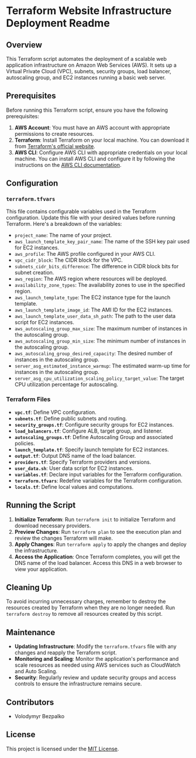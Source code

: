 # Terraform Website Infrastructure Deployment Readme

## Overview
This Terraform script automates the deployment of a scalable web application infrastructure on Amazon Web Services (AWS). It sets up a Virtual Private Cloud (VPC), subnets, security groups, load balancer, autoscaling group, and EC2 instances running a basic web server.

## Prerequisites
Before running this Terraform script, ensure you have the following prerequisites:

1. **AWS Account**: You must have an AWS account with appropriate permissions to create resources.
2. **Terraform**: Install Terraform on your local machine. You can download it from [Terraform's official website](https://www.terraform.io/downloads.html).
3. **AWS CLI**: Configure AWS CLI with appropriate credentials on your local machine. You can install AWS CLI and configure it by following the instructions on the [AWS CLI documentation](https://docs.aws.amazon.com/cli/latest/userguide/cli-chap-install.html).

## Configuration
### `terraform.tfvars`
This file contains configurable variables used in the Terraform configuration. Update this file with your desired values before running Terraform. Here's a breakdown of the variables:

- `project_name`: The name of your project.
- `aws_launch_template_key_pair_name`: The name of the SSH key pair used for EC2 instances.
- `aws_profile`: The AWS profile configured in your AWS CLI.
- `vpc_cidr_block`: The CIDR block for the VPC.
- `subnets_cidr_bits_difference`: The difference in CIDR block bits for subnet creation.
- `aws_region`: The AWS region where resources will be deployed.
- `availability_zone_types`: The availability zones to use in the specified region.
- `aws_launch_template_type`: The EC2 instance type for the launch template.
- `aws_launch_template_image_id`: The AMI ID for the EC2 instances.
- `aws_launch_template_user_data_sh_path`: The path to the user data script for EC2 instances.
- `aws_autoscaling_group_max_size`: The maximum number of instances in the autoscaling group.
- `aws_autoscaling_group_min_size`: The minimum number of instances in the autoscaling group.
- `aws_autoscaling_group_desired_capacity`: The desired number of instances in the autoscaling group.
- `server_asg_estimated_instance_warmup`: The estimated warm-up time for instances in the autoscaling group.
- `server_asg_cpu_utilization_scaling_policy_target_value`: The target CPU utilization percentage for autoscaling.

### Terraform Files
- **`vpc.tf`**: Define VPC configuration.
- **`subnets.tf`**: Define public subnets and routing.
- **`security_groups.tf`**: Configure security groups for EC2 instances.
- **`load_balancers.tf`**: Configure ALB, target group, and listener.
- **`autoscaling_groups.tf`**: Define Autoscaling Group and associated policies.
- **`launch_template.tf`**: Specify launch template for EC2 instances.
- **`output.tf`**: Output DNS name of the load balancer.
- **`providers.tf`**: Specify Terraform providers and versions.
- **`user_data.sh`**: User data script for EC2 instances.
- **`variables.tf`**: Declare input variables for the Terraform configuration.
- **`terraform.tfvars`**: Redefine variables for the Terraform configuration.
- **`locals.tf`**: Define local values and computations.


## Running the Script
1. **Initialize Terraform**: Run `terraform init` to initialize Terraform and download necessary providers.
2. **Preview Changes**: Run `terraform plan` to see the execution plan and review the changes Terraform will make.
3. **Apply Changes**: Run `terraform apply` to apply the changes and deploy the infrastructure.
4. **Access the Application**: Once Terraform completes, you will get the DNS name of the load balancer. Access this DNS in a web browser to view your application.

## Cleaning Up
To avoid incurring unnecessary charges, remember to destroy the resources created by Terraform when they are no longer needed. Run `terraform destroy` to remove all resources created by this script.

## Maintenance
- **Updating Infrastructure**: Modify the `terraform.tfvars` file with any changes and reapply the Terraform script.
- **Monitoring and Scaling**: Monitor the application's performance and scale resources as needed using AWS services such as CloudWatch and Auto Scaling.
- **Security**: Regularly review and update security groups and access controls to ensure the infrastructure remains secure.

## Contributors
- Volodymyr Bezpalko

## License
This project is licensed under the [MIT License](LICENSE).